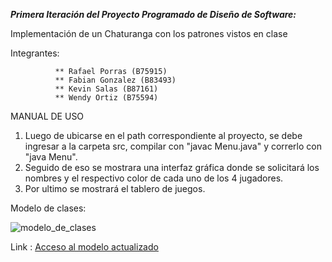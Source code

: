 
***Primera Iteración del Proyecto Programado de Diseño de Software:***

Implementación de un Chaturanga con los patrones vistos en clase

Integrantes:  

              ** Rafael Porras (B75915) 
              ** Fabian Gonzalez (B83493) 
              ** Kevin Salas (B87161)
              ** Wendy Ortiz (B75594)
              
MANUAL DE USO

1. Luego de ubicarse en el path correspondiente al proyecto, se debe ingresar a la carpeta src, compilar con "javac Menu.java" y correrlo con "java Menu".
2. Seguido de eso se mostrara una interfaz gráfica donde se solicitará los nombres y el respectivo color de cada uno de los 4 jugadores.
3. Por ultimo se mostrará el tablero de juegos.

Modelo de clases:

![modelo_de_clases](imgs/Diseño_Software-MARDA_v2.jpeg)

Link : [Acceso al modelo actualizado](https://lucid.app/lucidchart/5ab7cf6b-e7b0-41e3-a822-30268901e57f/edit?invitationId=inv_cba40b48-ef38-4f71-a1f6-81cd0827e5ec&page=2GWogsdkf0.o#)